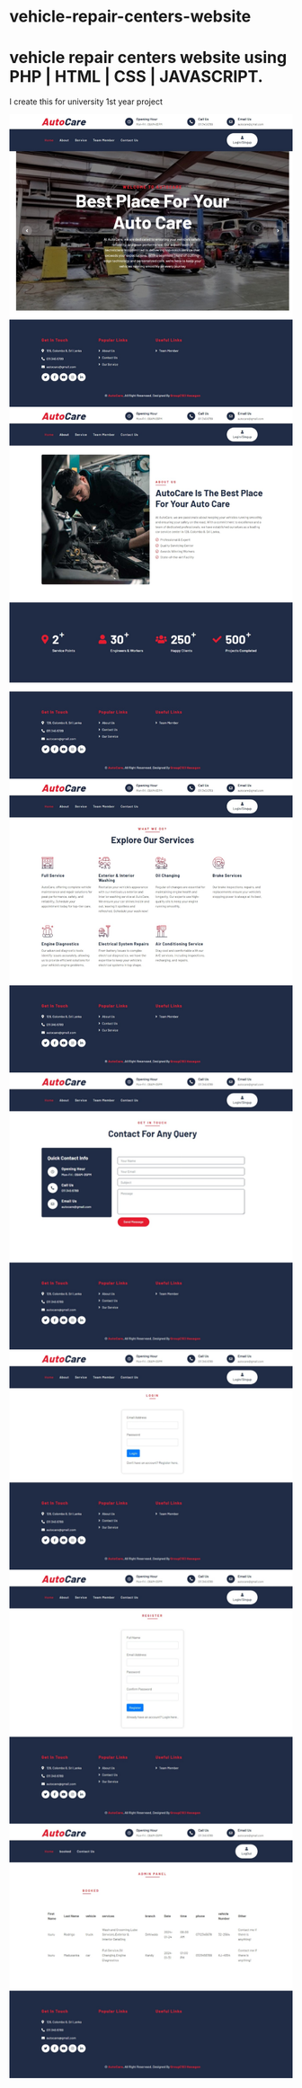 # vehicle-repair-centers-website
<H1>vehicle repair centers website using PHP | HTML | CSS | JAVASCRIPT.</H1>

<p>I create this for university 1st year project</p>


<img src="AutoCare/SS/1.jpeg">
<img src="AutoCare/SS/2.jpeg">
<img src="AutoCare/SS/3.jpeg">
<img src="AutoCare/SS/5.jpeg">
<img src="AutoCare/SS/6.jpeg">
<img src="AutoCare/SS/7.jpeg">
<!--<img src="AutoCare/SS/8.jpeg">-->
<img src="AutoCare/SS/9.jpeg">
